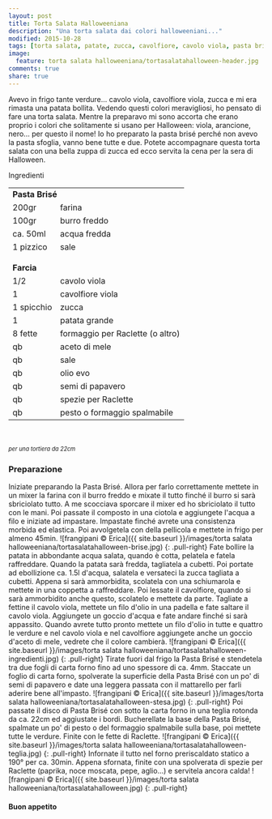 ```yaml
---
layout: post
title: Torta Salata Halloweeniana
description: "Una torta salata dai colori halloweeniani..."
modified: 2015-10-28
tags: [torta salata, patate, zucca, cavolfiore, cavolo viola, pasta brisé, raclette, Halloween, vegetariano]
image:
  feature: torta salata halloweeniana/tortasalatahalloween-header.jpg
comments: true
share: true
---
```


Avevo in frigo tante verdure... cavolo viola, cavolfiore viola, zucca e mi era rimasta una patata bollita. Vedendo questi colori meravigliosi, ho pensato di fare una torta salata. Mentre la preparavo mi sono accorta che erano proprio i colori che solitamente si usano per Halloween: viola, arancione, nero... per questo il nome! Io ho preparato la pasta brisé perché non avevo la pasta sfoglia, vanno bene tutte e due. Potete accompagnare questa torta salata con una bella zuppa di zucca ed ecco servita la cena per la sera di Halloween. 


<div class="ingredients">
  <div class="ingredients-title">Ingredienti</div>
  <table>
    <tbody>
      <tr>
        <td colspan="2"><b>Pasta Brisé</b></td>
      </tr>
      <tr>
        <td>200gr</td>
        <td>farina</td>
      </tr>
      <tr>
        <td>100gr</td>
        <td>burro freddo</td>
      </tr>
      <tr>
        <td>ca. 50ml</td>
        <td>acqua fredda</td>
      </tr>
      <tr>
        <td>1 pizzico</td>
        <td>sale</td>
      </tr>
      <tr style="height: 15px;"></tr>
      <tr>          
        <td colspan="2"><b>Farcia</b></td>
      </tr>
      <tr>
        <td>1/2</td>
        <td>cavolo viola</td>
      </tr>
      <tr>
        <td>1</td>
        <td>cavolfiore viola</td>
      </tr>
      <tr>
        <td>1 spicchio</td>
        <td>zucca</td>
      </tr>
      <tr>
        <td>1</td>
        <td>patata grande</td>
      </tr>
      <tr>
        <td>8 fette</td>
        <td>formaggio per Raclette (o altro)</td>
      </tr>
      <tr>
        <td>qb</td>
        <td>aceto di mele</td>
      </tr>
      <tr>
        <td>qb</td>
        <td>sale</td>
      </tr>
      <tr>
        <td>qb</td>
        <td>olio evo</td>
      </tr>
      <tr>
        <td>qb</td>
        <td>semi di papavero</td>
      </tr>
      <tr>
        <td>qb</td>
        <td>spezie per Raclette</td>
      </tr>
      <tr>
        <td>qb</td>
        <td>pesto o formaggio spalmabile</td>
      </tr>
    </tbody>
  </table>
  <br></br>
  <i class="pull-right" style="font-size: 80%;">per una tortiera da 22cm</i>
</div>


<h3>
  <font color="grey">
    <i class="icon-cogs"></i>
  </font> Preparazione
</h3>

Iniziate preparando la Pasta Brisé. Allora per farlo correttamente mettete in un mixer la farina con il burro freddo e mixate il tutto finché il burro si sarà sbriciolato tutto. A me scocciava sporcare il mixer ed ho sbriciolato il tutto con le mani. Poi passate il composto in una ciotola e aggiungete l'acqua a filo e iniziate ad impastare. Impastate finché avrete una consistenza morbida ed elastica. Poi avvolgetela con della pellicola e mettete in frigo per almeno 45min.
![frangipani © Erica]({{ site.baseurl }}/images/torta salata halloweeniana/tortasalatahalloween-brise.jpg)
{: .pull-right}
Fate bollire la patata in abbondante acqua salata, quando è cotta, pelatela e fatela raffreddare. Quando la patata sarà fredda, tagliatela a cubetti. Poi portate ad ebollizione ca. 1.5l d'acqua, salatela e versateci la zucca tagliata a cubetti. Appena si sarà ammorbidita, scolatela con una schiumarola e mettete in una coppetta a raffreddare. Poi lessate il cavolfiore, quando si sarà ammorbidito anche questo, scolatelo e mettete da parte. Tagliate a fettine il cavolo viola, mettete un filo d'olio in una padella e fate saltare il cavolo viola. Aggiungete un goccio d'acqua e fate andare finché si sarà appassito. Quando avrete tutto pronto mettete un filo d'olio in tutte e quattro le verdure e nel cavolo viola e nel cavolfiore aggiungete anche un goccio d'aceto di mele, vedrete che il colore cambierà.
![frangipani © Erica]({{ site.baseurl }}/images/torta salata halloweeniana/tortasalatahalloween-ingredienti.jpg)
{: .pull-right}
Tirate fuori dal frigo la Pasta Brisé e stendetela tra due fogli di carta forno fino ad uno spessore di ca. 4mm. Staccate un foglio di carta forno, spolverate la superficie della Pasta Brisé con un po' di semi di papavero e date una leggera passata con il mattarello per farli aderire bene all'impasto. 
![frangipani © Erica]({{ site.baseurl }}/images/torta salata halloweeniana/tortasalatahalloween-stesa.jpg)
{: .pull-right}
Poi passate il disco di Pasta Brisé con sotto la carta forno in una teglia rotonda da ca. 22cm ed aggiustate i bordi. Bucherellate la base della Pasta Brisé, spalmate un po' di pesto o del formaggio spalmabile sulla base, poi mettete tutte le verdure. Finite con le fette di Raclette.
![frangipani © Erica]({{ site.baseurl }}/images/torta salata halloweeniana/tortasalatahalloween-teglia.jpg)
{: .pull-right}
Infornate il tutto nel forno preriscaldato statico a 190° per ca. 30min. Appena sfornata, finite con una spolverata di spezie per Raclette (paprika, noce moscata, pepe, aglio...) e servitela ancora calda!
![frangipani © Erica]({{ site.baseurl }}/images/torta salata halloweeniana/tortasalatahalloween.jpg)
{: .pull-right}


<h4>Buon appetito
  <font color="red">
    <i class="icon-smile"></i>
  </font>
</h4>

